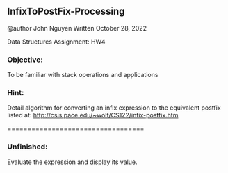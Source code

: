 ## InfixToPostFix-Processing

   @author John Nguyen
   Written October 28, 2022

   Data Structures Assignment: HW4

   ### Objective: 
   To be familiar with stack operations and applications
   
   ### Hint:
   Detail algorithm for converting an infix expression to 
   the equivalent postfix listed at: 
   http://csis.pace.edu/~wolf/CS122/infix-postfix.htm 

   ==================================
 
### Unfinished: 
   Evaluate the expression and display its value.
